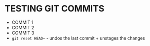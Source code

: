 # TESTING GIT COMMITS

- COMMIT 1
- COMMIT 2
- COMMIT 3
- `git reset HEAD~` - undos the last commit + unstages the changes
